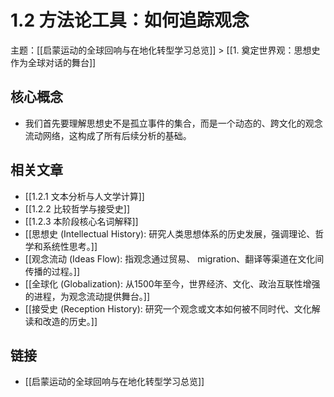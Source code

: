 # 1.2 方法论工具：如何追踪观念

主题：[[启蒙运动的全球回响与在地化转型学习总览]] > [[1. 奠定世界观：思想史作为全球对话的舞台]]

## 核心概念

- 我们首先要理解思想史不是孤立事件的集合，而是一个动态的、跨文化的观念流动网络，这构成了所有后续分析的基础。

## 相关文章

- [[1.2.1 文本分析与人文学计算]]
- [[1.2.2 比较哲学与接受史]]
- [[1.2.3 本阶段核心名词解释]]
- [[思想史 (Intellectual History): 研究人类思想体系的历史发展，强调理论、哲学和系统性思考。]]
- [[观念流动 (Ideas Flow): 指观念通过贸易、 migration、翻译等渠道在文化间传播的过程。]]
- [[全球化 (Globalization): 从1500年至今，世界经济、文化、政治互联性增强的进程，为观念流动提供舞台。]]
- [[接受史 (Reception History): 研究一个观念或文本如何被不同时代、文化解读和改造的历史。]]

## 链接

- [[启蒙运动的全球回响与在地化转型学习总览]]
